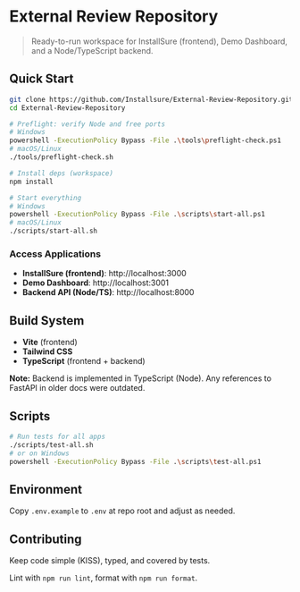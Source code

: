 # External Review Repository

> Ready-to-run workspace for InstallSure (frontend), Demo Dashboard, and a Node/TypeScript backend.

## Quick Start

```bash
git clone https://github.com/Installsure/External-Review-Repository.git
cd External-Review-Repository

# Preflight: verify Node and free ports
# Windows
powershell -ExecutionPolicy Bypass -File .\tools\preflight-check.ps1
# macOS/Linux
./tools/preflight-check.sh

# Install deps (workspace)
npm install

# Start everything
# Windows
powershell -ExecutionPolicy Bypass -File .\scripts\start-all.ps1
# macOS/Linux
./scripts/start-all.sh
```

### Access Applications

- **InstallSure (frontend)**: http://localhost:3000
- **Demo Dashboard**: http://localhost:3001
- **Backend API (Node/TS)**: http://localhost:8000

## Build System

- **Vite** (frontend)
- **Tailwind CSS**
- **TypeScript** (frontend + backend)

**Note:** Backend is implemented in TypeScript (Node). Any references to FastAPI in older docs were outdated.

## Scripts

```bash
# Run tests for all apps
./scripts/test-all.sh
# or on Windows
powershell -ExecutionPolicy Bypass -File .\scripts\test-all.ps1
```

## Environment

Copy `.env.example` to `.env` at repo root and adjust as needed.

## Contributing

Keep code simple (KISS), typed, and covered by tests.

Lint with `npm run lint`, format with `npm run format`.